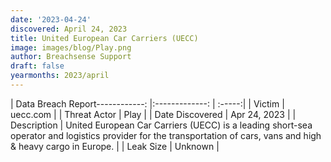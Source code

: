 ```yaml
---
date: '2023-04-24'
discovered: April 24, 2023
title: United European Car Carriers (UECC)
image: images/blog/Play.png
author: Breachsense Support
draft: false
yearmonths: 2023/april
---
```


| Data Breach Report------------:     |:-------------:    | :-----:|
| Victim      | uecc.com      | 
| Threat Actor      | Play      | 
| Date Discovered      | Apr 24, 2023      | 
| Description      | United European Car Carriers (UECC) is a leading short-sea operator and logistics provider for the transportation of cars, vans and high & heavy cargo in Europe.      | 
| Leak Size      | Unknown      | 

